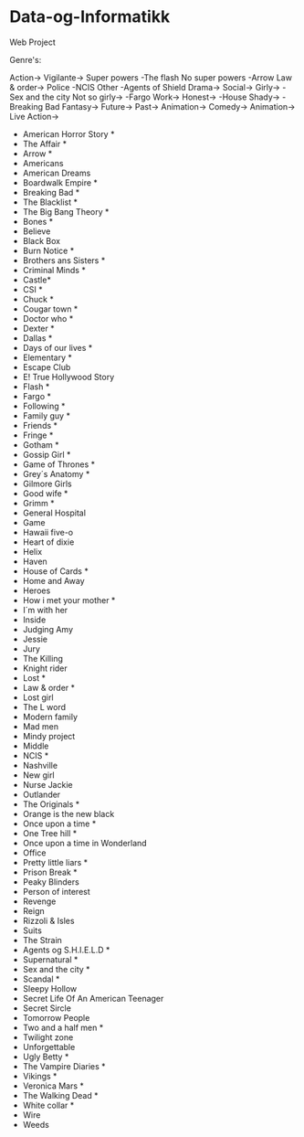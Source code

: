 Data-og-Informatikk
===================

Web Project

Genre's:

Action->
  Vigilante->
    Super powers
      -The flash
    No super powers
      -Arrow
  Law & order->
    Police
      -NCIS
    Other
      -Agents of Shield
Drama->
  Social->
    Girly->
      -Sex and the city
    Not so girly->
      -Fargo
  Work->
    Honest->
      -House
    Shady->
      -Breaking Bad
Fantasy->
  Future->
  Past->
  Animation->
Comedy->
  Animation->
  Live Action->
  
  
- American Horror Story       *
- The Affair    *
- Arrow           *
- Americans
- American Dreams  
- Boardwalk Empire     *
- Breaking Bad        *
- The Blacklist       *
- The Big Bang Theory *
- Bones           *
- Believe
- Black Box
- Burn Notice    *
- Brothers ans Sisters   *
- Criminal Minds    *
- Castle*
- CSI   *
- Chuck    *
- Cougar town   *
- Doctor who   *
- Dexter   *
- Dallas    *
- Days of our lives  *
- Elementary  *
- Escape Club
- E! True Hollywood Story
- Flash           *
- Fargo   *
- Following   *
- Family guy    *
- Friends *
- Fringe   *
- Gotham   *
- Gossip Girl    *
- Game of Thrones   *
- Grey´s Anatomy    *
- Gilmore Girls
- Good wife   *
- Grimm   *
- General Hospital
- Game
- Hawaii five-o
- Heart of dixie
- Helix 
- Haven
- House of Cards        *
- Home and Away
- Heroes
- How i met your mother *
- I´m with her
- Inside
- Judging Amy
- Jessie
- Jury
- The Killing
- Knight rider
- Lost        *
- Law & order *
- Lost girl
- The L word
- Modern family
- Mad men
- Mindy project
- Middle
- NCIS            *
- Nashville
- New girl
- Nurse Jackie
- Outlander
- The Originals *
- Orange is the new black
- Once upon a time       *
- One Tree hill         *
- Once upon a time in Wonderland
- Office
- Pretty little liars    *
- Prison Break            *
- Peaky Blinders
- Person of interest
- Revenge
- Reign
- Rizzoli & Isles
- Suits
- The Strain
- Agents og S.H.I.E.L.D   *
- Supernatural          *
- Sex and the city     *
- Scandal               *
- Sleepy Hollow
- Secret Life Of An American Teenager
- Secret Sircle
- Tomorrow People
- Two and a half men  *
- Twilight zone
- Unforgettable
- Ugly Betty         *
- The Vampire Diaries  *
- Vikings              *
- Veronica Mars       *
- The Walking Dead      *
- White collar         *
- Wire
- Weeds
